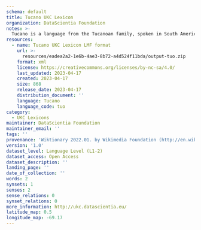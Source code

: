 ```yaml
---
schema: default
title: Tucano UKC Lexicon
organization: DataScientia Foundation
notes: >-
  Tucano is a language from the Tucanoan family, spoken in South America. The UKC Lexicon of Tucano is represented as a lexico-semantic network. It consists of words, word senses, synsets, as well as sense-level and synset-level relationships.
resources:
  - name: Tucano UKC Lexicon LMF format
    url: >-
      resources/eadea2a2-1e6b-4ae3-8b72-a4d524f11bda/output-tuo.zip
    format: xml
    license: https://creativecommons.org/licenses/by-nc-sa/4.0/
    last_updated: 2023-04-17
    created: 2023-04-17
    size: 868
    release_date: 2023-04-17
    distribution_document: ''
    language: Tucano
    language_code: tuo
category:
  - UKC Lexicons
maintainer: DataScientia Foundation
maintainer_email: ''
tags: ''
provenance: 'Wiktionary 2022.01. by Wikimedia Foundation (http://en.wiktionary.org); KinDiv: Kinship Diversity 1.0 by Temuulen Khishigsuren (http://ukc.disi.unitn.it/index.php/kinship/); Princeton WordNet 2.1 by Princeton University (https://wordnet.princeton.edu)'
version: '1.0'
dataset_level: Language Level (L1-2)
dataset_access: Open Access
dataset_description: ''
landing_page: ''
date_of_collection: ''
words: 2
synsets: 1
senses: 2
sense_relations: 0
synset_relations: 0
more_information: http://ukc.datascientia.eu/
latitude_map: 0.5
longitude_map: -69.17
---
```

